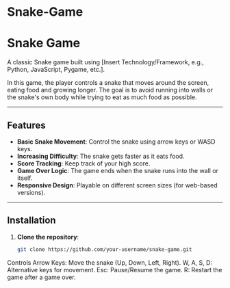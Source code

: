 # Snake-Game
# Snake Game

A classic Snake game built using [Insert Technology/Framework, e.g., Python, JavaScript, Pygame, etc.]. 

In this game, the player controls a snake that moves around the screen, eating food and growing longer. 
The goal is to avoid running into walls or the snake's own body while trying to eat as much food as possible.

---

## Features
- **Basic Snake Movement**: Control the snake using arrow keys or WASD keys.
- **Increasing Difficulty**: The snake gets faster as it eats food.
- **Score Tracking**: Keep track of your high score.
- **Game Over Logic**: The game ends when the snake runs into the wall or itself.
- **Responsive Design**: Playable on different screen sizes (for web-based versions).

---

## Installation

1. **Clone the repository**:
   ```bash
   git clone https://github.com/your-username/snake-game.git
Controls
Arrow Keys: Move the snake (Up, Down, Left, Right).
W, A, S, D: Alternative keys for movement.
Esc: Pause/Resume the game.
R: Restart the game after a game over.

